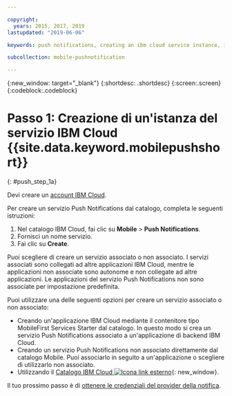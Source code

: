 ```yaml
---

copyright:
  years: 2015, 2017, 2019
lastupdated: "2019-06-06"

keywords: push notifications, creating an ibm cloud service instance, ibm cloud service

subcollection: mobile-pushnotification

---
```


{:new_window: target="_blank"}
{:shortdesc: .shortdesc}
{:screen:.screen}
{:codeblock:.codeblock}

# Passo 1: Creazione di un'istanza del servizio IBM Cloud {{site.data.keyword.mobilepushshort}}
{: #push_step_1a}

Devi creare un [account IBM Cloud](https://cloud.ibm.com/).

Per creare un servizio Push Notifications dal catalogo, completa le seguenti istruzioni:

1. Nel catalogo IBM Cloud, fai clic su **Mobile** > **Push Notifications**.
2. Fornisci un nome servizio. 
3. Fai clic su **Create**. 

Puoi scegliere di creare un servizio associato o non associato. I servizi associati sono collegati ad altre applicazioni IBM Cloud, mentre le applicazioni non associate sono autonome e non collegate ad altre applicazioni. Le applicazioni del servizio Push Notifications non sono associate per impostazione predefinita.

Puoi utilizzare una delle seguenti opzioni per creare un servizio associato o non associato:

- Creando un'applicazione IBM Cloud mediante il contenitore tipo MobileFirst Services Starter dal catalogo. In questo modo si crea un servizio Push Notifications associato a un'applicazione di backend IBM Cloud.
- Creando un servizio Push Notifications non associato direttamente dal catalogo Mobile. Puoi associarlo in seguito a un'applicazione o scegliere di utilizzarlo non associato. 
- Utilizzando il [Catalogo IBM Cloud ![Icona link esterno](../../icons/launch-glyph.svg "Icona link esterno")](https://cloud.ibm.com/catalog/){: new_window}.

Il tuo prossimo passo è di [ottenere le credenziali del provider della notifica](/docs/services/mobilepush?topic=mobile-pushnotification-push_step_1).




